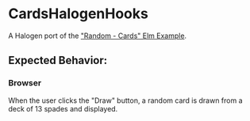 # CardsHalogenHooks

A Halogen port of the ["Random - Cards" Elm Example](https://elm-lang.org/examples/cards).

## Expected Behavior:

### Browser

When the user clicks the "Draw" button, a random card is drawn from a deck of 13 spades and displayed.
